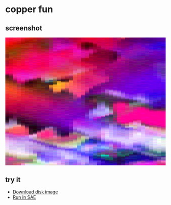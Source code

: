 copper fun
==========

screenshot
----------
![Screenshot](screenshot.png?raw=true)

try it
------
  * [Download disk image](bin/copper_fun.adf?raw=true)
  * <a href="http://alpine9000.github.io/ScriptedAmigaEmulator/#amiga_examples/copper_fun.adf" target="_blank">Run in SAE</a>
